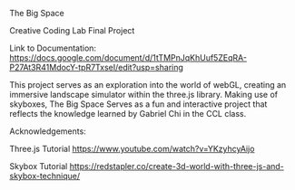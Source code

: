 The Big Space

Creative Coding Lab Final Project

Link to Documentation:
https://docs.google.com/document/d/1tTMPnJqKhUuf5ZEqRA-P27At3R41MdocY-tpR7TxseI/edit?usp=sharing

This project serves as an exploration into the world of webGL, creating an immersive landscape simulator 
within the three.js library. Making use of skyboxes, The Big Space Serves as a fun and interactive project
that reflects the knowledge learned by Gabriel Chi in the CCL class. 







Acknowledgements:

Three.js Tutorial
https://www.youtube.com/watch?v=YKzyhcyAijo

Skybox Tutorial
https://redstapler.co/create-3d-world-with-three-js-and-skybox-technique/
